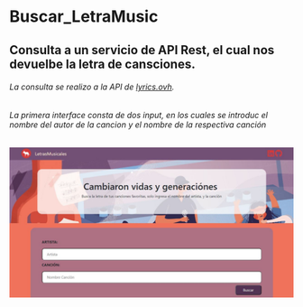 # Buscar_LetraMusic
## Consulta a un servicio de API Rest, el cual nos devuelbe la letra de cansciones.

###### La consulta se realizo a la API  de [lyrics.ovh](https://lyrics.ovh/).

###### La primera interface consta de dos input, en los cuales se introduc el nombre del autor de la cancion y el nombre de la respectiva canción
<img src="assets/img/principal.JPG"/>
